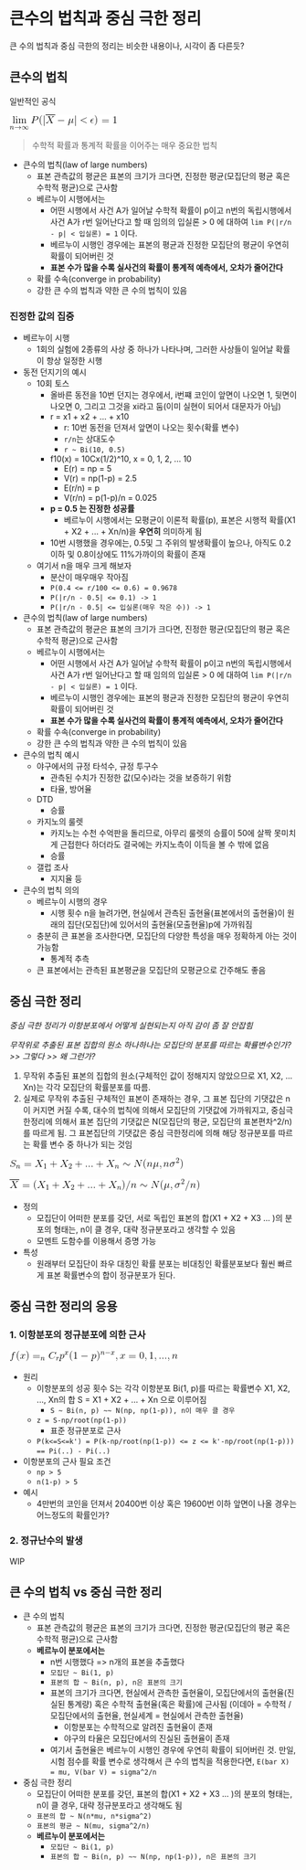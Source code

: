 # 큰수의 법칙과 중심 극한 정리

큰 수의 법칙과 중심 극한의 정리는 비슷한 내용이나, 시각이 좀 다른듯?

## 큰수의 법칙

일반적인 공식

![](./images/ch7/LLN1.gif)

> 수학적 확률과 통계적 확률을 이어주는 매우 중요한 법칙

- 큰수의 법칙(law of large numbers)
  - 표본 관측값의 평균은 표본의 크기가 크다면, 진정한 평균(모집단의 평균 혹은 수학적 평균)으로 근사함
  - 베르누이 시행에서는
    - 어떤 시행에서 사건 A가 일어날 수학적 확률이 p이고 n번의 독립시행에서 사건 A가 r번 일어난다고 할 때 임의의 입실론 > 0 에 대하여 `lim P(|r/n - p| < 입실론) = 1` 이다.
    - 베르누이 시행인 경우에는 표본의 평균과 진정한 모집단의 평균이 우연히 확률이 되어버린 것
    - **표본 수가 많을 수록 실사건의 확률이 통계적 예측에서, 오차가 줄어간다**
  - 확률 수속(converge in probability)
  - 강한 큰 수의 법칙과 약한 큰 수의 법칙이 있음

### 진정한 값의 집중

- 베르누이 시행
  - 1회의 실험에 2종류의 사상 중 하나가 나타나며, 그러한 사상들이 일어날 확률이 항상 일정한 시행
- 동전 던지기의 예시
  - 10회 토스
    - 올바른 동전을 10번 던지는 경우에서, i번쨰 코인이 앞면이 나오면 1, 뒷면이 나오면 0, 그리고 그것을 xi라고 둠(이미 실현이 되어서 대문자가 아님)
    - r = x1 + x2 + ... + x10
      - r: 10번 동전을 던져서 앞면이 나오는 횟수(확률 변수)
      - `r/n`는 상대도수
      - `r ~ Bi(10, 0.5)`
    - f10(x) = 10Cx(1/2)^10, x = 0, 1, 2, ... 10
      - E(r) = np = 5
      - V(r) = np(1-p) = 2.5
      - E(r/n) = p
      - V(r/n) = p(1-p)/n = 0.025
    - **p = 0.5 는 진정한 성공률**
      - 베르누이 시행에서는 모평균이 이론적 확률(p), 표본은 시행적 확률(X1 + X2 + ... + Xn/n)을 **우연히** 의미하게 됨
    - 10번 시행했을 경우에는, 0.5및 그 주위의 발생확률이 높으나, 아직도 0.2이하 및 0.8이상에도 11%가까이의 확률이 존재
  - 여기서 n을 매우 크게 해보자
    - 분산이 매우매우 작아짐
    - `P(0.4 <= r/100 <= 0.6) = 0.9678`
    - `P(|r/n - 0.5| <= 0.1) -> 1`
    - `P(|r/n - 0.5| <= 입실론(매우 작은 수)) -> 1`
- 큰수의 법칙(law of large numbers)
  - 표본 관측값의 평균은 표본의 크기가 크다면, 진정한 평균(모집단의 평균 혹은 수학적 평균)으로 근사함
  - 베르누이 시행에서는
    - 어떤 시행에서 사건 A가 일어날 수학적 확률이 p이고 n번의 독립시행에서 사건 A가 r번 일어난다고 할 때 임의의 입실론 > 0 에 대하여 `lim P(|r/n - p| < 입실론) = 1` 이다.
    - 베르누이 시행인 경우에는 표본의 평균과 진정한 모집단의 평균이 우연히 확률이 되어버린 것
    - **표본 수가 많을 수록 실사건의 확률이 통계적 예측에서, 오차가 줄어간다**
  - 확률 수속(converge in probability)
  - 강한 큰 수의 법칙과 약한 큰 수의 법칙이 있음
- 큰수의 법칙 예시
  - 야구에서의 규정 타석수, 규정 투구수
    - 관측된 수치가 진정한 값(모수)라는 것을 보증하기 위함
    - 타율, 방어율
  - DTD
    - 승률
  - 카지노의 룰렛
    - 카지노는 수천 수억판을 돌리므로, 아무리 룰렛의 승률이 50에 살짝 못미치게 근접한다 하더라도 결국에는 카지노측이 이득을 볼 수 밖에 없음
    - 승률
  - 갤럽 조사
    - 지지율 등
- 큰수의 법칙 의의
  - 베르누이 시행의 경우
    - 시행 횟수 n을 늘려가면, 현실에서 관측된 출현율(표본에서의 출현율)이 원래의 집단(모집단)에 있어서의 출현율(모출현율)p에 가까워짐
  - 충분히 큰 표본을 조사한다면, 모집단의 다양한 특성을 매우 정확하게 아는 것이 가능함
    - 통계적 추측
  - 큰 표본에서는 관측된 표본평균을 모집단의 모평균으로 간주해도 좋음

## 중심 극한 정리

*중심 극한 정리가 이항분포에서 어떻게 실현되는지 아직 감이 좀 잘 안잡힘*

*무작위로 추출된 표본 집합의 원소 하나하나는 모집단의 분포를 따르는 확률변수인가? >> 그렇다 >> 왜 그런가?*

1. 무작위 추출된 표본의 집합의 원소(구체적인 값이 정해지지 않았으므로 X1, X2, ... Xn)는 각각 모집단의 확률분포를 따름.
2. 실제로 무작위 추출된 구체적인 표본이 존재하는 경우, 그 표본 집단의 기댓값은 n이 커지면 커질 수록, 대수의 법칙에 의해서 모집단의 기댓값에 가까워지고, 중심극한정리에 의해서 표본 집단의 기댓값은 N(모집단의 평균, 모집단의 표본편차^2/n)를 따르게 됨. 그 표본집단의 기댓값은 중심 극한정리에 의해 해당 정규분포를 따르는 확률 변수 중 하나가 되는 것임

![](./images/ch7/LCT1.gif)

![](./images/ch7/LCT2.gif)

- 정의
  - 모집단이 어떠한 분포를 갖던, 서로 독립인 표본의 합(X1 + X2 + X3 ... )의 분포의 형태는, n이 클 경우, 대략 정규분포라고 생각할 수 있음
  - 모멘트 도함수를 이용해서 증명 가능
- 특성
  - 원래부터 모집단이 좌우 대칭인 확률 분포는 비대칭인 확률분포보다 훨씬 빠르게 표본 확률변수의 합이 정규분포가 된다.

## 중심 극한 정리의 응용

### 1. 이항분포의 정규분포에 의한 근사

![](./images/ch7/LCT_application1.gif)

- 원리
  - 이항분포의 성공 횟수 S는 각각 이항분포 Bi(1, p)를 따르는 확률변수 X1, X2, ..., Xn의 합 S = X1 + X2 + ... + Xn 으로 이루어짐
    - `S ~ Bi(n, p) ~~ N(np, np(1-p)), n이 매우 클 경우`
  - `z = S-np/root(np(1-p))`
    - 표준 정규분포로 근사
  - `P(k<=S<=k') = P(k-np/root(np(1-p)) <= z <= k'-np/root(np(1-p))) == Pi(..) - Pi(..)`
- 이항분포의 근사 필요 조건
  - `np > 5`
  - `n(1-p) > 5`
- 예시
  - 4만번의 코인을 던져서 20400번 이상 혹은 19600번 이하 앞면이 나올 경우는 어느정도의 확률인가?

### 2. 정규난수의 발생

WIP

## 큰 수의 법칙 vs 중심 극한 정리

- 큰 수의 법칙
  - 표본 관측값의 평균은 표본의 크기가 크다면, 진정한 평균(모집단의 평균 혹은 수학적 평균)으로 근사함
  - **베르누이 분포에서는**
    - n번 시행했다 => n개의 표본을 추출했다
    - `모집단 ~ Bi(1, p)`
    - `표본의 합 ~ Bi(n, p), n은 표본의 크기`
    - 표본의 크기가 크다면, 현실에서 관측한 출현율이, 모집단에서의 출현율(진실된 통계량) 혹은 수학적 출현율(혹은 확률)에 근사됨 (이데아 = 수학적 / 모집단에서의 출현율, 현실세계 = 현실에서 관측한 출현율)
      - 이항분포는 수학적으로 알려진 출현율이 존재
      - 야구의 타율은 모집단에서의 진실된 출현율이 존재
    - 여기서 출현율은 베르누이 시행인 경우에 우연히 확률이 되어버린 것. 만일, 시험 점수를 확률 변수로 생각해서 큰 수의 법칙을 적용한다면, `E(bar X) = mu, V(bar V) = sigma^2/n`
- 중심 극한 정리
  - 모집단이 어떠한 분포를 갖던, 표본의 합(X1 + X2 + X3 ... )의 분포의 형태는, n이 클 경우, 대략 정규분포라고 생각해도 됨
  - `표본의 합 ~ N(n*mu, n*sigma^2)`
  - `표본의 평균 ~ N(mu, sigma^2/n)`
  - **베르누이 분포에서는**
    - `모집단 ~ Bi(1, p)`
    - `표본의 합 ~ Bi(n, p) ~~ N(np, np(1-p)), n은 표본의 크기`
